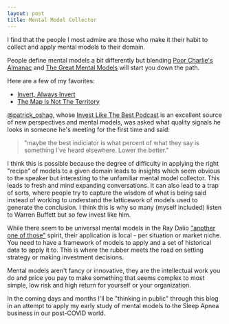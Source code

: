 ```yaml
---
layout: post
title: Mental Model Collector
---
```


I find that the people I most admire are those who make it their habit to collect and apply mental models to their domain.

People define mental models a bit differently but blending [Poor Charlie's Almanac](https://www.poorcharliesalmanack.com/) and [The Great Mental Models](https://www.audible.com/pd/The-Great-Mental-Models-Audiobook/B07P7XYQK1) will start you down the path. 

Here are a few of my favorites:

* [Invert, Always Invert](https://seekingalpha.com/article/4040474-invert-always-invert)
* [The Map Is Not The Territory](https://fs.blog/2015/11/map-and-territory/)

[@patrick_oshag](https://twitter.com/patrick_oshag), whose [Invest Like The Best Podcast](http://investorfieldguide.com/podcast/) is an excellent source of new perspectives and mental models, was asked what quality signals he looks in someone he's meeting for the first time and said:

> "maybe the best indiciator is what percent of what they say is something I've heard elsewhere. Lower the better." 

I think this is possible because the degree of difficulty in applying the right "recipe" of models to a given domain leads to insights which seem obvious to the speaker but interesting to the unfamiliar mental model collector. This leads to fresh and mind expanding conversations. It can also lead to a trap of sorts, where people try to capture the wisdom of what is being said instead of working to understand the latticework of models used to generate the conclusion. I think this is why so many (myself included) listen to Warren Buffett but so few invest like him.  

While there seem to be universal mental models in the Ray Dalio ["another one of those"](https://www.linkedin.com/pulse/life-principle-59-use-principles-ray-dalio/) spirit, their application is local - per situation or market niche. You need to have a framework of models to apply and a set of historical data to apply it to. This is where the rubber meets the road on setting strategy or making investment decisions. 

Mental models aren't fancy or innovative, they are the intellectual work you do and price you pay to make something that seems complex to most simple, low risk and high return for yourself or your organization. 

In the coming days and months I'll be "thinking in public" through this blog in an attempt to apply my early study of mental models to the Sleep Apnea business in our post-COVID world. 
